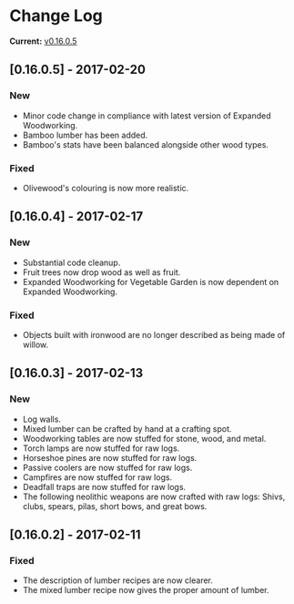 # Change Log

**Current:** [v0.16.0.5](https://github.com/Qwynn/ExpandedWoodworkingVG/releases/tag/v0.16.0.5)

## [0.16.0.5] - 2017-02-20
### New
- Minor code change in compliance with latest version of Expanded Woodworking.
- Bamboo lumber has been added.
- Bamboo's stats have been balanced alongside other wood types.

### Fixed
- Olivewood's colouring is now more realistic.

## [0.16.0.4] - 2017-02-17
### New
- Substantial code cleanup.
- Fruit trees now drop wood as well as fruit.
- Expanded Woodworking for Vegetable Garden is now dependent on Expanded Woodworking.

### Fixed
- Objects built with ironwood are no longer described as being made of willow.

## [0.16.0.3] - 2017-02-13
### New
- Log walls.
- Mixed lumber can be crafted by hand at a crafting spot.
- Woodworking tables are now stuffed for stone, wood, and metal.
- Torch lamps are now stuffed for raw logs.
- Horseshoe pines are now stuffed for raw logs.
- Passive coolers are now stuffed for raw logs.
- Campfires are now stuffed for raw logs.
- Deadfall traps are now stuffed for raw logs.
- The following neolithic weapons are now crafted with raw logs: Shivs, clubs, spears, pilas, short bows, and great bows.

## [0.16.0.2] - 2017-02-11
### Fixed
- The description of lumber recipes are now clearer.
- The mixed lumber recipe now gives the proper amount of lumber.
